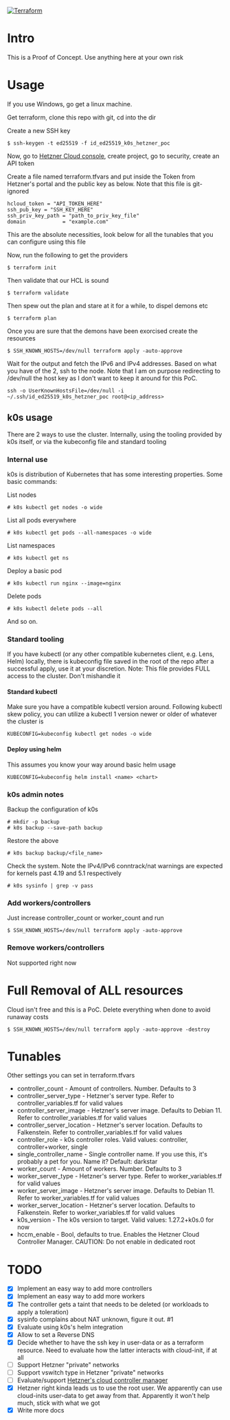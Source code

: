 [![Terraform](https://github.com/akosiaris/k0s_hetzner/actions/workflows/terraform.yaml/badge.svg)](https://github.com/akosiaris/k0s_hetzner/actions/workflows/terraform.yaml)

# Intro

This is a Proof of Concept. Use anything here at your own risk

# Usage

If you use Windows, go get a linux machine.

Get terraform, clone this repo with git, cd into the dir

Create a new SSH key
```
$ ssh-keygen -t ed25519 -f id_ed25519_k0s_hetzner_poc
```

Now, go to [Hetzner Cloud console](console.hetzner.cloud), create project, go to security, create an API token

Create a file named terraform.tfvars and put inside the Token from Hetzner's portal and the public key as below. Note that this file is git-ignored
```
hcloud_token = "API_TOKEN_HERE"
ssh_pub_key = "SSH_KEY_HERE"
ssh_priv_key_path = "path_to_priv_key_file"
domain            = "example.com"
```

This are the absolute necessities, look below for all the tunables that you can configure using this file

Now, run the following to get the providers
```
$ terraform init
```

Then validate that our HCL is sound
```
$ terraform validate
```

Then spew out the plan and stare at it for a while, to dispel demons etc
```
$ terraform plan
```

Once you are sure that the demons have been exorcised create the resources
```
$ SSH_KNOWN_HOSTS=/dev/null terraform apply -auto-approve
```

Wait for the output and fetch the IPv6 and IPv4 addresses. Based on what you have of the 2, ssh to the node.
Note that I am on purpose redirecting to /dev/null the host key as I don't want to keep it around for this PoC.

```
ssh -o UserKnownHostsFile=/dev/null -i ~/.ssh/id_ed25519_k0s_hetzner_poc root@<ip_address>
```

## k0s usage

There are 2 ways to use the cluster. Internally, using the tooling provided by
k0s itself, or via the kubeconfig file and standard tooling

### Internal use

k0s is distribution of Kubernetes that has some interesting properties. Some basic commands:

List nodes
```
# k0s kubectl get nodes -o wide
```

List all pods everywhere
```
# k0s kubectl get pods --all-namespaces -o wide
```

List namespaces
```
# k0s kubectl get ns
```

Deploy a basic pod

```
# k0s kubectl run nginx --image=nginx
```

Delete pods
```
# k0s kubectl delete pods --all
```

And so on.

### Standard tooling

If you have kubectl (or any other compatible kubernetes client, e.g. Lens,
Helm) locally, there is kubeconfig file saved in the root of the repo after a
successful apply, use it at your discretion.
Note: This file provides FULL access to the cluster. Don't mishandle it

#### Standard kubectl

Make sure you have a compatible kubectl version around. Following kubectl skew
policy, you can utilize a kubectl 1 version newer or older of whatever the
cluster is

```
KUBECONFIG=kubeconfig kubectl get nodes -o wide
```

#### Deploy using helm

This assumes you know your way around basic helm usage

```
KUBECONFIG=kubeconfig helm install <name> <chart>
```

### k0s admin notes
Backup the configuration of k0s
```
# mkdir -p backup
# k0s backup --save-path backup
```

Restore the above
```
# k0s backup backup/<file_name>
```

Check the system. Note the IPv4/IPv6 conntrack/nat warnings are expected for
kernels past 4.19 and 5.1 respectively
```
# k0s sysinfo | grep -v pass
```

### Add workers/controllers

Just increase controller\_count or worker\_count and run
```
$ SSH_KNOWN_HOSTS=/dev/null terraform apply -auto-approve
```

### Remove workers/controllers

Not supported right now

# Full Removal of ALL resources

Cloud isn't free and this is a PoC. Delete everything when done to avoid runaway costs
```
$ SSH_KNOWN_HOSTS=/dev/null terraform apply -auto-approve -destroy
```

# Tunables

Other settings you can set in terraform.tfvars

* controller\_count - Amount of controllers. Number. Defaults to 3
* controller\_server\_type - Hetzner's server type. Refer to controller\_variables.tf for valid values
* controller\_server\_image - Hetzner's server image. Defaults to Debian 11. Refer to controller\_variables.tf for valid values
* controller\_server\_location - Hetzner's server location. Defaults to Falkenstein. Refer to controller\_variables.tf for valid values
* controller\_role - k0s controller roles. Valid values: controller, controller+worker, single
* single\_controller\_name - Single controller name. If you use this, it's probably a pet for you. Name it? Default: darkstar
* worker\_count - Amount of workers. Number. Defaults to 3
* worker\_server\_type - Hetzner's server type. Refer to worker\_variables.tf for valid values
* worker\_server\_image - Hetzner's server image. Defaults to Debian 11. Refer to worker\_variables.tf for valid values
* worker\_server\_location - Hetzner's server location. Defaults to Falkenstein. Refer to worker\_variables.tf for valid values
* k0s\_version - The k0s version to target. Valid values: 1.27.2+k0s.0 for now
* hccm_enable - Bool, defaults to true. Enables the Hetzner Cloud Controller Manager. CAUTION: Do not enable in dedicated root

# TODO

- [x] Implement an easy way to add more controllers
- [x] Implement an easy way to add more workers
- [x] The controller gets a taint that needs to be deleted (or workloads to apply a toleration)
- [x] sysinfo complains about NAT unknown, figure it out. #1
- [x] Evaluate using k0s's helm integration
- [x] Allow to set a Reverse DNS
- [x] Decide whether to have the ssh key in user-data or as a terraform resource. Need to evaluate how the latter interacts with cloud-init, if at all
- [ ] Support Hetzner "private" networks
- [ ] Support vswitch type in Hetzner "private" networks
- [ ] Evaluate/support [Hetzner's cloud controller manager](https://github.com/hetznercloud/hcloud-cloud-controller-manager)
- [x] Hetzner right kinda leads us to use the root user. We apparently can use cloud-inits user-data to get away from that. Apparently it won't help much, stick with what we got
- [x] Write more docs
